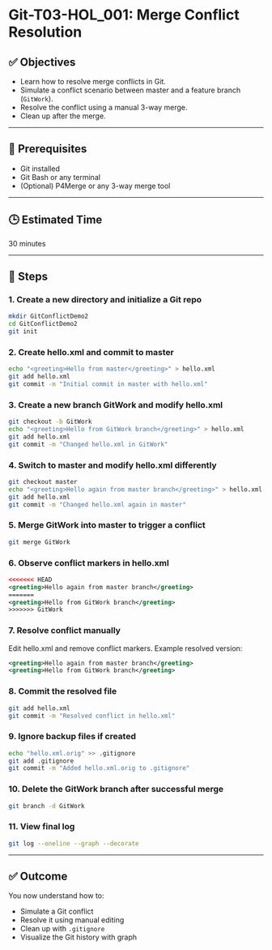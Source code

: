 # Git-T03-HOL_001: Merge Conflict Resolution

## ✅ Objectives

- Learn how to resolve merge conflicts in Git.
- Simulate a conflict scenario between master and a feature branch (`GitWork`).
- Resolve the conflict using a manual 3-way merge.
- Clean up after the merge.

---

## 🧰 Prerequisites

- Git installed
- Git Bash or any terminal
- (Optional) P4Merge or any 3-way merge tool

---

## 🕒 Estimated Time

30 minutes

---

## 🔧 Steps

### 1. Create a new directory and initialize a Git repo

```bash
mkdir GitConflictDemo2
cd GitConflictDemo2
git init
```

### 2. Create hello.xml and commit to master

```bash
echo "<greeting>Hello from master</greeting>" > hello.xml
git add hello.xml
git commit -m "Initial commit in master with hello.xml"
```

### 3. Create a new branch GitWork and modify hello.xml

```bash
git checkout -b GitWork
echo "<greeting>Hello from GitWork branch</greeting>" > hello.xml
git add hello.xml
git commit -m "Changed hello.xml in GitWork"
```

### 4. Switch to master and modify hello.xml differently

```bash
git checkout master
echo "<greeting>Hello again from master branch</greeting>" > hello.xml
git add hello.xml
git commit -m "Changed hello.xml again in master"
```

### 5. Merge GitWork into master to trigger a conflict

```bash
git merge GitWork
```

### 6. Observe conflict markers in hello.xml

```xml
<<<<<<< HEAD
<greeting>Hello again from master branch</greeting>
=======
<greeting>Hello from GitWork branch</greeting>
>>>>>>> GitWork
```

### 7. Resolve conflict manually

Edit hello.xml and remove conflict markers. Example resolved version:

```xml
<greeting>Hello again from master branch</greeting>
<greeting>Hello from GitWork branch</greeting>
```

### 8. Commit the resolved file

```bash
git add hello.xml
git commit -m "Resolved conflict in hello.xml"
```

### 9. Ignore backup files if created

```bash
echo "hello.xml.orig" >> .gitignore
git add .gitignore
git commit -m "Added hello.xml.orig to .gitignore"
```

### 10. Delete the GitWork branch after successful merge

```bash
git branch -d GitWork
```

### 11. View final log

```bash
git log --oneline --graph --decorate
```

---

## ✅ Outcome

You now understand how to:
- Simulate a Git conflict
- Resolve it using manual editing
- Clean up with `.gitignore`
- Visualize the Git history with graph